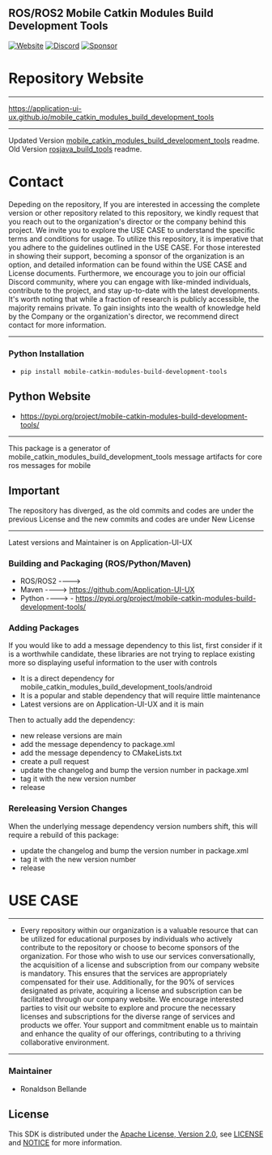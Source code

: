 ## ROS/ROS2 Mobile Catkin Modules Build Development Tools

[![Website](https://img.shields.io/badge/Visit%20our-Website-0099cc?style=for-the-badge)](https://https://application-ui-ux.github.io)
[![Discord](https://img.shields.io/badge/Join%20our-Discord-7289DA?logo=discord&style=for-the-badge)](https://discord.gg/Yc72nd4w)
[![Sponsor](https://img.shields.io/badge/Sponsor-Application%20UI%20UX%20Research-red?style=for-the-badge&logo=github)](https://github.com/sponsors/Application-UI-UX)

# Repository Website
--------------------------------------------------------------------------------------------------------
https://application-ui-ux.github.io/mobile_catkin_modules_build_development_tools

--------------------------------------------------------------------------------------------------------
Updated Version [mobile_catkin_modules_build_development_tools](https://github.com/Application-UI-UX/mobile_catkin_modules_build_development_tools) readme.
Old Version [rosjava_build_tools](https://github.com/rosjava/rosjava_build_tools) readme.

# Contact
Depeding on the repository, If you are interested in accessing the complete version or other repository related to this repository, we kindly request that you reach out to the organization's director or the company behind this project. We invite you to explore the USE CASE to understand the specific terms and conditions for usage. To utilize this repository, it is imperative that you adhere to the guidelines outlined in the USE CASE. For those interested in showing their support, becoming a sponsor of the organization is an option, and detailed information can be found within the USE CASE and License documents. Furthermore, we encourage you to join our official Discord community, where you can engage with like-minded individuals, contribute to the project, and stay up-to-date with the latest developments. It's worth noting that while a fraction of research is publicly accessible, the majority remains private. To gain insights into the wealth of knowledge held by the Company or the organization's director, we recommend direct contact for more information.

--------------------------------------------------------------------------------------------------------
### Python Installation
- `pip install mobile-catkin-modules-build-development-tools `

## Python Website
- https://pypi.org/project/mobile-catkin-modules-build-development-tools/

--------------------------------------------------------------------------------------------------------
This package is a generator of mobile_catkin_modules_build_development_tools message artifacts for core ros messages for mobile

## Important
The repository has diverged, as the old commits and codes are under the previous License and
the new commits and codes are under New License

--------------------------------------------------------------------------------------------------------
Latest versions and Maintainer is on Application-UI-UX

### Building and Packaging (ROS/Python/Maven)
- ROS/ROS2 ---->
- Maven ----> https://github.com/Application-UI-UX
- Python ----> - https://pypi.org/project/mobile-catkin-modules-build-development-tools/

### Adding Packages

If you would like to add a message dependency to this list, first consider if it is a worthwhile candidate, these libraries 
are not trying  to replace existing more so displaying useful information to the user with controls

* It is a direct dependency for mobile_catkin_modules_build_development_tools/android
* It is a popular and stable dependency that will require little maintenance
* Latest versions are on Application-UI-UX and it is main

Then to actually add the dependency:

* new release versions are main
* add the message dependency to package.xml
* add the message dependency to CMakeLists.txt
* create a pull request
* update the changelog and bump the version number in package.xml
* tag it with the new version number
* release

### Rereleasing Version Changes

When the underlying message dependency version numbers shift, this will
require a rebuild of this package:

* update the changelog and bump the version number in package.xml
* tag it with the new version number
* release


# USE CASE
--------------------------------------------------------------------------------------------------------
* Every repository within our organization is a valuable resource that can be utilized for educational purposes by individuals who actively contribute to the repository or choose to become sponsors of the organization. For those who wish to use our services conversationally, the acquisition of a license and subscription from our company website is mandatory. This ensures that the services are appropriately compensated for their use. Additionally, for the 90% of services designated as private, acquiring a license and subscription can be facilitated through our company website. We encourage interested parties to visit our website to explore and procure the necessary licenses and subscriptions for the diverse range of services and products we offer. Your support and commitment enable us to maintain and enhance the quality of our offerings, contributing to a thriving collaborative environment.
--------------------------------------------------------------------------------------------------------


### Maintainer
* Ronaldson Bellande

## License
This SDK is distributed under the [Apache License, Version 2.0](https://www.apache.org/licenses/LICENSE-2.0), see [LICENSE](https://github.com/Application-UI-UX/mobile_catkin_modules_build_development_tools/blob/master/LICENSE) and [NOTICE](https://github.com/Application-UI-UX/mobile_catkin_modules_build_development_tools/blob/master/LICENSE) for more information.
